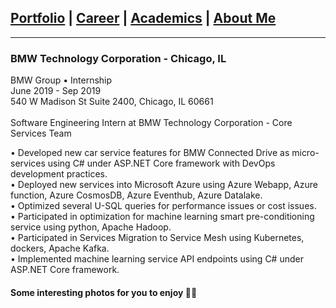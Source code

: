 ## [Portfolio](https://yizhuowu.github.io/) | [Career](https://yizhuowu.github.io/career) | [Academics](https://yizhuowu.github.io/academics) | [About Me](https://yizhuowu.github.io/about)
---

### BMW Technology Corporation - Chicago, IL

BMW Group • Internship<br>
June 2019 - Sep 2019<br>
540 W Madison St Suite 2400, Chicago, IL 60661<br>
<br>
Software Engineering Intern at BMW Technology Corporation - Core Services Team<br>

• Developed new car service features for BMW Connected Drive as micro-services using C# under ASP.NET Core framework with DevOps development practices.<br>
• Deployed new services into Microsoft Azure using Azure Webapp, Azure function, Azure CosmosDB, Azure Eventhub, Azure Datalake.<br>
• Optimized several U-SQL queries for performance issues or cost issues.<br>
• Participated in optimization for machine learning smart pre-conditioning service using python, Apache Hadoop.<br>
• Participated in Services Migration to Service Mesh using Kubernetes, dockers, Apache Kafka.<br>
• Implemented machine learning service API endpoints using C# under ASP.NET Core framework.<br>

#### Some interesting photos for you to enjoy :superhero_woman: